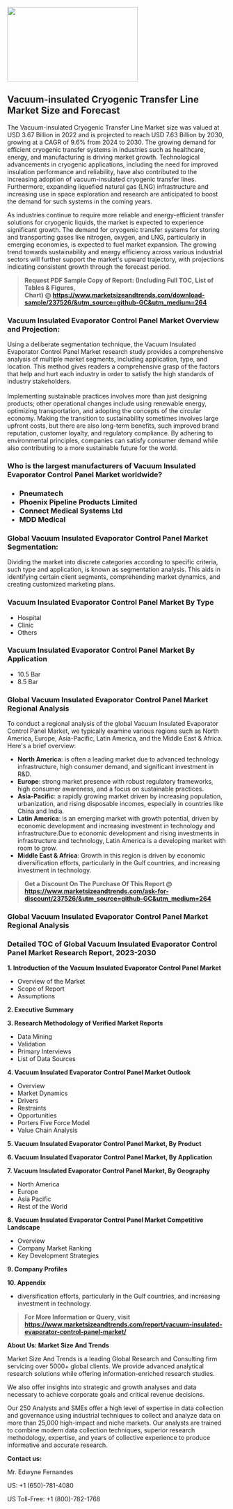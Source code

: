 <p><img class="alignnone size-medium wp-image-20088" src="https://ffe5etoiles.com/wp-content/uploads/2024/12/MST1-300x171.png" alt="" width="300" height="171" /></p><h2>Vacuum-insulated Cryogenic Transfer Line Market Size and Forecast</h2><p>The Vacuum-insulated Cryogenic Transfer Line Market size was valued at USD 3.67 Billion in 2022 and is projected to reach USD 7.63 Billion by 2030, growing at a CAGR of 9.6% from 2024 to 2030. The growing demand for efficient cryogenic transfer systems in industries such as healthcare, energy, and manufacturing is driving market growth. Technological advancements in cryogenic applications, including the need for improved insulation performance and reliability, have also contributed to the increasing adoption of vacuum-insulated cryogenic transfer lines. Furthermore, expanding liquefied natural gas (LNG) infrastructure and increasing use in space exploration and research are anticipated to boost the demand for such systems in the coming years.</p><p>As industries continue to require more reliable and energy-efficient transfer solutions for cryogenic liquids, the market is expected to experience significant growth. The demand for cryogenic transfer systems for storing and transporting gases like nitrogen, oxygen, and LNG, particularly in emerging economies, is expected to fuel market expansion. The growing trend towards sustainability and energy efficiency across various industrial sectors will further support the market's upward trajectory, with projections indicating consistent growth through the forecast period.</p></p><blockquote id="" class=""><strong>Request PDF Sample Copy of Report: (Including Full TOC, List of Tables &amp; Figures, Chart)&nbsp;@&nbsp;<strong><a href="https://www.marketsizeandtrends.com/download-sample/237526/&utm_source=github-GC&utm_medium=264" target="_blank">https://www.marketsizeandtrends.com/download-sample/237526/&utm_source=github-GC&utm_medium=264</a></strong></strong></blockquote><h3 id="" class="">Vacuum Insulated Evaporator Control Panel Market&nbsp;Overview and Projection:</h3><p id="" class="">Using a deliberate segmentation technique, the Vacuum Insulated Evaporator Control Panel Market research study provides a comprehensive analysis of multiple market segments, including application, type, and location. This method gives readers a comprehensive grasp of the factors that help and hurt each industry in order to satisfy the high standards of industry stakeholders. <br /> <br />Implementing sustainable practices involves more than just designing products; other operational changes include using renewable energy, optimizing transportation, and adopting the concepts of the circular economy. Making the transition to sustainability sometimes involves large upfront costs, but there are also long-term benefits, such improved brand reputation, customer loyalty, and regulatory compliance. By adhering to environmental principles, companies can satisfy consumer demand while also contributing to a more sustainable future for the world.</p><h3 id="" class="">Who is the largest manufacturers of&nbsp;Vacuum Insulated Evaporator Control Panel Market worldwide?</h3><h3 class=""><p><ul><li>Pneumatech </li><li> Phoenix Pipeline Products Limited </li><li> Connect Medical Systems Ltd </li><li> MDD Medical</li></ul></p></h3><h3 id="" class="">Global&nbsp;Vacuum Insulated Evaporator Control Panel Market Segmentation:</h3><p id="" class="">Dividing the market into discrete categories according to specific criteria, such type and application, is known as segmentation analysis. This aids in identifying certain client segments, comprehending market dynamics, and creating customized marketing plans.</p><h3 id="" class="">Vacuum Insulated Evaporator Control Panel Market&nbsp;By Type</h3><p><p><ul><li>Hospital</li><li> Clinic</li><li> Others</p></li></ul></p></p><h3 id="" class="">Vacuum Insulated Evaporator Control Panel Market&nbsp;By Application</h3><p class=""><p><ul><li>10.5 Bar</li><li> 8.5 Bar</li></ul></p></p><h3 id="" class="">Global Vacuum Insulated Evaporator Control Panel Market Regional Analysis</h3><p id="" class="">To conduct a regional analysis of the global Vacuum Insulated Evaporator Control Panel Market, we typically examine various regions such as North America, Europe, Asia-Pacific, Latin America, and the Middle East &amp; Africa. Here's a brief overview:</p><ul><li><strong>North America</strong>: is often a leading market due to advanced technology infrastructure, high consumer demand, and significant investment in R&amp;D.</li><li><strong>Europe</strong>: strong market presence with robust regulatory frameworks, high consumer awareness, and a focus on sustainable practices.</li><li><strong>Asia-Pacific</strong>: a rapidly growing market driven by increasing population, urbanization, and rising disposable incomes, especially in countries like China and India.</li><li><strong>Latin America</strong>: is an emerging market with growth potential, driven by economic development and increasing investment in technology and infrastructure.Due to economic development and rising investments in infrastructure and technology, Latin America is a developing market with room to grow.</li><li><strong>Middle East &amp; Africa</strong>: Growth in this region is driven by economic diversification efforts, particularly in the Gulf countries, and increasing investment in technology.</li></ul><blockquote id="" class=""><strong>Get a Discount On The Purchase Of This Report @ <strong><a href="https://www.marketsizeandtrends.com/ask-for-discount/237526/&utm_source=github-GC&utm_medium=264" target="_blank">https://www.marketsizeandtrends.com/ask-for-discount/237526/&utm_source=github-GC&utm_medium=264</a></strong></strong></blockquote><h3 id="" class="">Global Vacuum Insulated Evaporator Control Panel Market Regional Analysis</h3><h3 id="" class="">Detailed TOC of Global Vacuum Insulated Evaporator Control Panel Market Research Report, 2023-2030</h3><p id="" class=""><strong>1. Introduction of the Vacuum Insulated Evaporator Control Panel Market</strong></p><ul><li>Overview of the Market</li><li>Scope of Report</li><li>Assumptions</li></ul><p id="" class=""><strong>2. Executive Summary</strong></p><p id="" class=""><strong>3. Research Methodology of Verified Market Reports</strong></p><ul><li>Data Mining</li><li>Validation</li><li>Primary Interviews</li><li>List of Data Sources</li></ul><p id="" class=""><strong>4. Vacuum Insulated Evaporator Control Panel Market Outlook</strong></p><ul><li>Overview</li><li>Market Dynamics</li><li>Drivers</li><li>Restraints</li><li>Opportunities</li><li>Porters Five Force Model</li><li>Value Chain Analysis</li></ul><p id="" class=""><strong>5. Vacuum Insulated Evaporator Control Panel Market, By Product</strong></p><p id="" class=""><strong>6. Vacuum Insulated Evaporator Control Panel Market, By Application</strong></p><p id="" class=""><strong>7. Vacuum Insulated Evaporator Control Panel Market, By Geography</strong></p><ul><li>North America</li><li>Europe</li><li>Asia Pacific</li><li>Rest of the World</li></ul><p id="" class=""><strong>8. Vacuum Insulated Evaporator Control Panel Market Competitive Landscape</strong></p><ul><li>Overview</li><li>Company Market Ranking</li><li>Key Development Strategies</li></ul><p id="" class=""><strong>9. Company Profiles</strong></p><p id="" class=""><strong>10. Appendix</strong></p><ul><li>diversification efforts, particularly in the Gulf countries, and increasing investment in technology.</li></ul><blockquote id="" class=""><strong>For More Information or Query, visit <strong><strong><a href="https://www.marketsizeandtrends.com/report/vacuum-insulated-evaporator-control-panel-market/" target="_blank">https://www.marketsizeandtrends.com/report/vacuum-insulated-evaporator-control-panel-market/</a></strong></strong></strong></blockquote><p id="" class=""><strong>About Us: Market Size And Trends</strong></p><p id="" class="">Market Size And Trends is a leading Global Research and Consulting firm servicing over 5000+ global clients. We provide advanced analytical research solutions while offering information-enriched research studies.</p><p id="" class="">We also offer insights into strategic and growth analyses and data necessary to achieve corporate goals and critical revenue decisions.</p><p id="" class="">Our 250 Analysts and SMEs offer a high level of expertise in data collection and governance using industrial techniques to collect and analyze data on more than 25,000 high-impact and niche markets. Our analysts are trained to combine modern data collection techniques, superior research methodology, expertise, and years of collective experience to produce informative and accurate research.</p><p id="" class=""><strong>Contact us:</strong></p><p id="" class="">Mr. Edwyne Fernandes</p><p id="" class="">US: +1 (650)-781-4080</p><p id="" class="">US Toll-Free: +1 (800)-782-1768</p>
